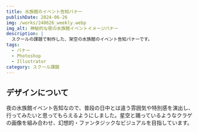 ```yaml
---
title: 水族館のイベント告知バナー
publishDate: 2024-06-26 
img: /works/240626_weekly.webp
img_alt: 神秘的な夜の水族館イベントイメージバナー
description: |
  スクールの課題で制作した、架空の水族館のイベント告知バナーです。
tags:
  - バナー
  - Photoshop
  - Illustrator
category: スクール課題
---
```


## デザインについて

夜の水族館イベント告知なので、普段の日中とは違う雰囲気や特別感を演出し、行ってみたいと思ってもらえるようにしました。星空と踊っているようなクラゲの画像を組み合わせ、幻想的・ファンタジックなビジュアルを目指しています。